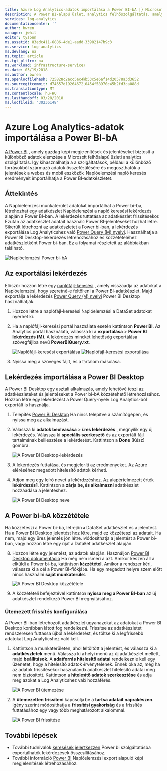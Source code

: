 ```yaml
---
title: Azure Log Analytics-adatok importálása a Power BI-bA |} Microsoft Docs
description: A Power BI-alapú üzleti analytics felhőszolgáltatás, amely gazdag képi megjelenítések és jelentéseket biztosít a különböző adatok elemzése a Microsoft.  A cikkből megtudhatja, hogyan lehet konfigurálni és Log Analytics-adatok importálása a Power BI-ba, és konfigurálja úgy, hogy automatikusan frissítse.
services: log-analytics
documentationcenter: ''
author: bwren
manager: jwhit
editor: tysonn
ms.assetid: 83edc411-6886-4de1-aadd-33982147b9c3
ms.service: log-analytics
ms.devlang: na
ms.topic: article
ms.tgt_pltfrm: na
ms.workload: infrastructure-services
ms.date: 03/19/2018
ms.author: bwren
ms.openlocfilehash: 725828c2acc5ac4bb53c5e6af14d20578a3d3652
ms.sourcegitcommit: d74657d1926467210454f58970c45b2fd3ca088d
ms.translationtype: MT
ms.contentlocale: hu-HU
ms.lasthandoff: 03/28/2018
ms.locfileid: "30236148"
---
```

# <a name="import-azure-log-analytics-data-into-power-bi"></a>Azure Log Analytics-adatok importálása a Power BI-bA


[A Power BI](https://powerbi.microsoft.com/documentation/powerbi-service-get-started/) , amely gazdag képi megjelenítések és jelentéseket biztosít a különböző adatok elemzése a Microsoft felhőalapú üzleti analytics szolgáltatás.  Így kihasználhatja a a szolgáltatások, például a különböző forrásokból származó adatok összefésülésére és megoszthatók a jelentések a webes és mobil eszközök, Naplóelemzési napló keresés eredményeit importálhatja a Power BI-adatkészletet.

## <a name="overview"></a>Áttekintés
A Naplóelemzési munkaterület adatokat importálhat a Power bi-ba, létrehozhat egy adatkészlet Naplóelemzési a napló keresési lekérdezés alapján a Power BI-ban.  A lekérdezés futtatása az adatkészlet frissítésekor.  Ezután az adatkészlet adatait használó Power BI-jelentéseket hozhat létre.  Sikerült létrehozni az adatkészletet a Power bi-ban, a lekérdezés exportálása Log Analyticshez való [Power Query (M) nyelvi](https://msdn.microsoft.com/library/mt807488.aspx).  Használhatja a Power BI Desktop-lekérdezés létrehozásához és közzétételéhez adatkészletként Power bi-ban.  Ez a folyamat részleteit az alábbiakban található.

![Naplóelemzési Power bi-bA](media/log-analytics-powerbi/overview.png)

## <a name="export-query"></a>Az exportálási lekérdezés
Először hozzon létre egy [naplófájl-keresési](log-analytics-log-search-new.md) , amely visszaadja az adatokat a Naplóelemzési, hogy szeretné-e feltölteni a Power BI-adatkészlet.  Majd exportálja a lekérdezés [Power Query (M) nyelvi](https://msdn.microsoft.com/library/mt807488.aspx) Power BI Desktop használhatják.

1. Hozzon létre a naplófájl-keresési Naplóelemzési a DataSet adatokat nyerhet ki.
2. Ha a naplófájl-keresési portál használata esetén kattintson **Power BI**.  Az Analytics portál használata, válassza ki a **exportálása** > **Power BI lekérdezés (M)**.  A lekérdezés mindkét lehetőség exportálása szövegfájlba nevű **PowerBIQuery.txt**. 

    ![Naplófájl-keresési exportálása](media/log-analytics-powerbi/export-logsearch.png) ![Naplófájl-keresési exportálása](media/log-analytics-powerbi/export-analytics.png)

3. Nyissa meg a szöveges fájlt, és a tartalom másolása.

## <a name="import-query-into-power-bi-desktop"></a>Lekérdezés importálása a Power BI Desktop
A Power BI Desktop egy asztali alkalmazás, amely lehetővé teszi az adatkészleteket és jelentéseket a Power bi-bA közzétehető létrehozásához.  Hozzon létre egy lekérdezést a Power Query-nyelv Log Analytics-ból exportált is használja. 

1. Telepítés [Power BI Desktop](https://powerbi.microsoft.com/desktop/) Ha nincs telepítve a számítógépen, és nyissa meg az alkalmazást.
2. Válassza ki **adatok beolvasása** > **üres lekérdezés** , megnyílik egy új lekérdezés.  Válassza ki **speciális szerkesztő** és az exportált fájl tartalmának beillesztése a lekérdezést. Kattintson a **Done** (Kész) gombra.

    ![A Power BI Desktop-lekérdezés](media/log-analytics-powerbi/desktop-new-query.png)

5. A lekérdezés futtatása, és megjeleníti az eredményeket.  Az Azure eléréséhez megadott hitelesítő adatok kérheti.  
6. Adjon meg egy leíró nevet a lekérdezéshez.  Az alapértelmezett érték **lekérdezés1**. Kattintson a **zárja be, és alkalmazni** adatkészlet hozzáadása a jelentéshez.

    ![A Power BI Desktop neve](media/log-analytics-powerbi/desktop-results.png)



## <a name="publish-to-power-bi"></a>A Power bi-bA közzététele
Ha közzéteszi a Power bi-ba, létrejön a DataSet adatkészlet és a jelentést.  Ha a Power BI Desktop jelentést hoz létre, majd ez közzéteszi az adatait.  Ha nem, majd egy üres jelentés jön létre.  Módosíthatja a jelentést a Power bi-ban, vagy hozzon létre egy újat a DataSet adatkészlet alapján.

8. Hozzon létre egy jelentést, az adatok alapján.  Használjon [Power BI Desktop dokumentáció](https://docs.microsoft.com/power-bi/desktop-report-view) Ha még nem ismeri a azt.  Amikor készen áll a elküldi a Power bi-ba, kattintson **közzététel**.  Amikor a rendszer kéri, válassza ki a cél a Power BI-fiókjába.  Ha egy megadott helyre szem előtt nincs használni **saját munkaterület**.

    ![A Power BI Desktop közzététele](media/log-analytics-powerbi/desktop-publish.png)

3. A közzétételi befejeztével kattintson **nyissa meg a Power BI-ban** az új adatkészlet rendelkező Power BI megnyitásához.


### <a name="configure-scheduled-refresh"></a>Ütemezett frissítés konfigurálása
A Power BI-ban létrehozott adatkészlet ugyanazokat az adatokat a Power BI Desktop korábban látott fog rendelkezni.  Frissítse az adatkészletet rendszeresen futtassa újból a lekérdezést, és töltse ki a legfrissebb adatokat Log Analyticshez való kell.  

1. Kattintson a munkaterületen, ahol feltöltött a jelentést, és válassza ki a **adatkészletek** menü. Válassza ki a helyi menü az új adatkészlet mellett, majd **beállítások**. A **adatforrás hitelesítő adatai** rendelkeznie kell egy üzenetet, hogy a hitelesítő adatok érvénytelenek.  Ennek oka az, még ha az adatok frissítésekor használandó adatkészlet hitelesítő adatai még nem biztosított.  Kattintson a **hitelesítő adatok szerkesztése** és adja meg azokat a Log Analyticshez való hozzáférés.

    ![A Power BI ütemezése](media/log-analytics-powerbi/powerbi-schedule.png)

5. A **ütemezetten frissíteni** kapcsolja be a **tartsa adatait naprakészen**.  Igény szerint módosíthatja a **frissítési gyakoriság** és a frissítés futtatásához egy vagy több meghatározott alkalommal.

    ![A Power BI frissítése](media/log-analytics-powerbi/powerbi-schedule-refresh.png)



## <a name="next-steps"></a>További lépések
* További tudnivalók [keresések jelentkezzen](log-analytics-log-searches.md) Power bi szolgáltatásba exportálhatók lekérdezések összeállításához.
* További információ [Power BI](http://powerbi.microsoft.com) Naplóelemzési export alapuló képi megjelenítések létrehozásához.
